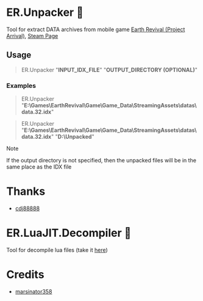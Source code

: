 # ER.Unpacker :see_no_evil:
Tool for extract DATA archives from mobile game [Earth Revival (Project Arrival)](https://sf.nvsgames.com), [Steam Page](https://store.steampowered.com/app/2057470/Earth_Revival)

## Usage
> ER.Unpacker "**INPUT_IDX_FILE**" "**OUTPUT_DIRECTORY (OPTIONAL)**"

### Examples
> ER.Unpacker "**E:\Games\EarthRevival\Game\Game_Data\StreamingAssets\datas\data.32.idx**"

> ER.Unpacker "**E:\Games\EarthRevival\Game\Game_Data\StreamingAssets\datas\data.32.idx**" "**D:\Unpacked**"

> [!note]
> If the output directory is not specified, then the unpacked files will be in the same place as the IDX file

# Thanks

* [cdj88888](https://github.com/cdj88888)

# ER.LuaJIT.Decompiler :see_no_evil:
Tool for decompile lua files (take it [here](https://github.com/marsinator358/luajit-decompiler-v2/issues/68#issuecomment-2990486852))

# Credits

* [marsinator358](https://github.com/marsinator358)